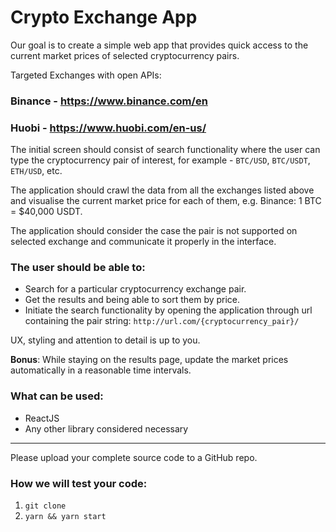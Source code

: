 # Crypto Exchange App #

Our goal is to create a simple web app that provides quick access to the current market prices of selected cryptocurrency pairs.

Targeted Exchanges with open APIs:
### Binance - https://www.binance.com/en
### Huobi - https://www.huobi.com/en-us/

The initial screen should consist of search functionality where the user can type the cryptocurrency pair of interest, for example - `BTC/USD`, `BTC/USDT`, `ETH/USD`, etc.

The application should crawl the data from all the exchanges listed above and visualise the current market price for each of them, e.g. Binance: 1 BTC = $40,000 USDT.

The application should consider the case the pair is not supported on selected exchange and communicate it properly in the interface.

### The user should be able to:
* Search for a particular cryptocurrency exchange pair.
* Get the results and being able to sort them by price.
* Initiate the search functionality by opening the application through url containing the pair string: `http://url.com/{cryptocurrency_pair}/`

UX, styling and attention to detail is up to you.

**Bonus**:
While staying on the results page, update the market prices automatically in a reasonable time intervals.

### What can be used:

* ReactJS
* Any other library considered necessary

---

Please upload your complete source code to a GitHub repo.

### How we will test your code:

1. `git clone`
2. `yarn && yarn start`
